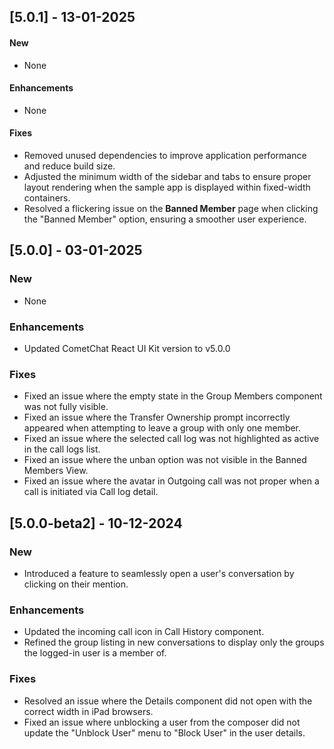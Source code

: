 ## [5.0.1] - 13-01-2025

#### New
- None  

#### Enhancements
- None  

#### Fixes
- Removed unused dependencies to improve application performance and reduce build size.  
- Adjusted the minimum width of the sidebar and tabs to ensure proper layout rendering when the sample app is displayed within fixed-width containers.  
- Resolved a flickering issue on the **Banned Member** page when clicking the "Banned Member" option, ensuring a smoother user experience.  

## [5.0.0] - 03-01-2025

### New
- None

### Enhancements
- Updated CometChat React UI Kit version to v5.0.0

### Fixes
- Fixed an issue where the empty state in the Group Members component was not fully visible.
- Fixed an issue where the Transfer Ownership prompt incorrectly appeared when attempting to leave a group with only one member.
- Fixed an issue where the selected call log was not highlighted as active in the call logs list.
- Fixed an issue where the unban option was not visible in the Banned Members View.
- Fixed an issue where the avatar in Outgoing call was not proper when a call is initiated via Call log detail.

## [5.0.0-beta2] - 10-12-2024

### New
- Introduced a feature to seamlessly open a user's conversation by clicking on their mention.

### Enhancements
- Updated the incoming call icon in Call History component.
- Refined the group listing in new conversations to display only the groups the logged-in user is a member of.

### Fixes
- Resolved an issue where the Details component did not open with the correct width in iPad browsers.
- Fixed an issue where unblocking a user from the composer did not update the "Unblock User" menu to "Block User" in the user details.